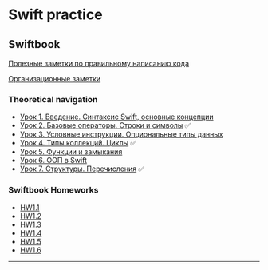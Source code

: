 # Swift practice

## Swiftbook

[Полезные заметки по правильному написанию кода](Swiftbook/Notes_swiftbook/advices.md)

[Организационные заметки](Swiftbook/Notes_swiftbook/org_notes.md)
### Theoretical navigation

- [Урок 1. Введение. Синтаксис Swift, основные концепции](Swiftbook/Part1_Swift/Notes_Swift/swift_1.md) 
- [Урок 2. Базовые операторы. Строки и символы](Swiftbook/Part1_Swift/Notes_Swift/swift_2.md) ✅
- [Урок 3. Условные инструкции. Опциональные типы данных](Swiftbook/Part1_Swift/Notes_Swift/swift_3.md) 
- [Урок 4. Типы коллекций. Циклы](Swiftbook/Part1_Swift/Notes_Swift/swift_4.md) ✅
- [Урок 5. Функции и замыкания](Swiftbook/Part1_Swift/Notes_Swift/swift_5.md)
- [Урок 6. ООП в Swift](Swiftbook/Part1_Swift/Notes_Swift/swift_6.md)
- [Урок 7. Структуры. Перечисления](Swiftbook/Part1_Swift/Notes_Swift/swift_7.md) ✅


### Swiftbook Homeworks

- [HW1.1](Swiftbook/Part1_Swift/Lesson_1.2/HW1.1.playground/Pages)
- [HW1.2](Swiftbook/Part1_Swift/Lesson_1.3/HW1.2.playground/Contents.swift)
- [HW1.3](Swiftbook/Part1_Swift/Lesson_1.4/HW1.3.playground/Pages)
- [HW1.4](Swiftbook/Part1_Swift/Lesson_1.5/HW1.4.playground/Contents.swift)
- [HW1.5](Swiftbook/Part1_Swift/Lesson_1.6/HW1.5.playground/Contents.swift)
- [HW1.6](Swiftbook/Part1_Swift/Lesson_1.7/HW1.6.playground/Contents.swift)

---